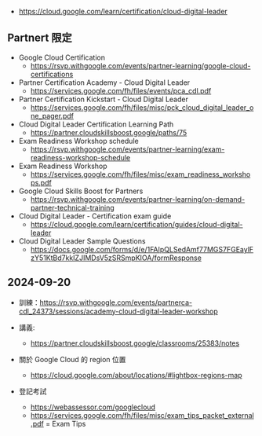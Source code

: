 - https://cloud.google.com/learn/certification/cloud-digital-leader

## Partnert 限定

- Google Cloud Certification 
  - https://rsvp.withgoogle.com/events/partner-learning/google-cloud-certifications
- Partner Certification Academy - Cloud Digital Leader
  - https://services.google.com/fh/files/events/pca_cdl.pdf
- Partner Certification Kickstart - Cloud Digital Leader
  - https://services.google.com/fh/files/misc/pck_cloud_digital_leader_one_pager.pdf
- Cloud Digital Leader Certification Learning Path
  - https://partner.cloudskillsboost.google/paths/75
- Exam Readiness Workshop schedule
  - https://rsvp.withgoogle.com/events/partner-learning/exam-readiness-workshop-schedule
- Exam Readiness Workshop
  - https://services.google.com/fh/files/misc/exam_readiness_workshops.pdf
- Google Cloud Skills Boost for Partners
  - https://rsvp.withgoogle.com/events/partner-learning/on-demand-partner-technical-training
- Cloud Digital Leader - Certification exam guide
  - https://cloud.google.com/learn/certification/guides/cloud-digital-leader
- Cloud Digital Leader Sample Questions
  - https://docs.google.com/forms/d/e/1FAIpQLSedAmf77MGS7FGEaylFzY51KtBd7kkIZJIMDsV5zSRSmpKIOA/formResponse

## 2024-09-20

- 訓練：https://rsvp.withgoogle.com/events/partnerca-cdl_24373/sessions/academy-cloud-digital-leader-workshop
- 講義: 
  - https://partner.cloudskillsboost.google/classrooms/25383/notes

- 關於 Google Cloud 的 region 位置
  - https://cloud.google.com/about/locations/#lightbox-regions-map

- 登記考試
  - https://webassessor.com/googlecloud
  - https://services.google.com/fh/files/misc/exam_tips_packet_external.pdf = Exam Tips
